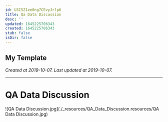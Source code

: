 ```yaml
---
id: U3I5Z1ee0ng7CEvyJrlp6
title: Qa Data Discussion
desc: ''
updated: 1645225706343
created: 1645225706343
stub: false
isDir: false
---
```

My Template
---

_Created at 2019-10-07._
_Last updated at 2019-10-07._




---

# QA Data Discussion


![QA Data Discussion.jpg](./_resources/QA_Data_Discussion.resources/QA Data Discussion.jpg)

